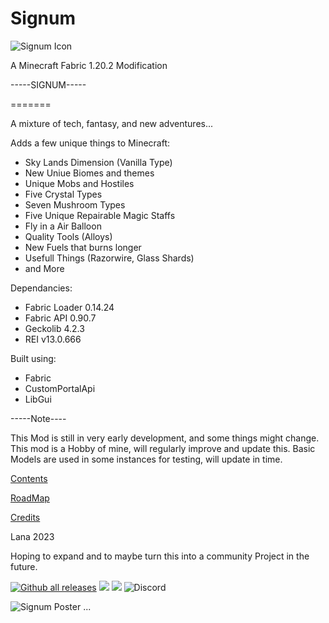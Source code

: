 
# Signum
![Signum Icon](https://images2.imgbox.com/eb/59/T5Pikr4X_o.png "Signum Minecraft Fabric Mod")

A Minecraft Fabric 1.20.2 Modification



-----SIGNUM-----

=======

A mixture of tech, fantasy, and new adventures...

Adds a few unique things to Minecraft:
- Sky Lands Dimension (Vanilla Type)
- New Uniue Biomes and themes
- Unique Mobs and Hostiles
- Five Crystal Types
- Seven Mushroom Types
- Five Unique Repairable Magic Staffs
- Fly in a Air Balloon
- Quality Tools (Alloys)
- New Fuels that burns longer
- Usefull Things (Razorwire, Glass Shards)
- and More


Dependancies:
- Fabric Loader 0.14.24
- Fabric API 0.90.7
- Geckolib 4.2.3
- REI v13.0.666

Built using:
- Fabric
- CustomPortalApi
- LibGui

-----Note----

This Mod is still in very early development, and some things might change.
This mod is a Hobby of mine, will regularly improve and update this.
Basic Models are used in some instances for testing, will update in time.

[Contents](https://github.com/princessaylana/Signum-1.20/blob/master/docs/Contents.md)

[RoadMap](https://github.com/princessaylana/Signum-1.20/blob/master/docs/Roadmap.md)

[Credits](https://github.com/princessaylana/Signum-1.20/blob/master/docs/Credits.md)

Lana
2023


Hoping to expand and to maybe turn this into a community Project in the future.

[![Github all releases](https://img.shields.io/github/downloads/princessaylana/Signum-1.20/total.svg)](https://GitHub.com/princessaylana/Signum-1.20/releases/)
![](https://img.shields.io/github/license/princessaylana/Signum-1.20)
[![](https://img.shields.io/github/v/release/princessaylana/Signum-1.20)](https://GitHub.com/princessaylana/Signum-1.20releases/)
![Discord](https://img.shields.io/discord/:serverId)


![Signum Poster](https://images2.imgbox.com/4e/f3/AKGqbLyZ_o.png "Signum Minecraft Fabric Mod")
...




